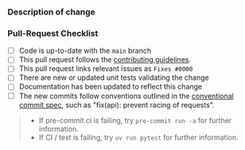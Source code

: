 <!--
  😀 Wonderful!  Thank you for opening a pull request.

  By submitting this pull request, you agree to follow our [Code of Conduct](https://github.com/benjamin-etheredge/shok/blob/main/.github/CODE_OF_CONDUCT.md).

  Please fill in the information below to expedite the review
  and (hopefully) merge of your change.
-->

### Description of change

<!--
  Please be clear and concise what the change is intended to do,
  why this change is needed, and how you've verified that it
  corrects what you intended.

  In some cases it may be helpful to include the current behavior
  and the new behavior.

  If the change is related to an open issue, you can link it here.
  If you include `Fixes #0000` (replacing `0000` with the issue number)
  when this is merged it will automatically mark the issue as fixed and
  close it.
-->

### Pull-Request Checklist

<!--
  Please make sure to review and check all of the following to merge this PR.

  Note that there is no problem if they are not checked when this PR is created.

  If an item is not applicable, you can add "N/A" to the end.
-->

- [ ] Code is up-to-date with the `main` branch
- [ ] This pull request follows the [contributing guidelines](https://github.com/benjamin-etheredge/shok/blob/main/CONTRIBUTING.md).
- [ ] This pull request links relevant issues as `Fixes #0000`
- [ ] There are new or updated unit tests validating the change
- [ ] Documentation has been updated to reflect this change
- [ ] The new commits follow conventions outlined in the [conventional commit spec](https://www.conventionalcommits.org/en/v1.0.0/), such as "fix(api): prevent racing of requests".

> - If pre-commit.ci is failing, try `pre-commit run -a` for further information.
> - If CI / test is failing, try `uv run pytest` for further information.

<!--
  🎉 Thank you for contributing!
-->
